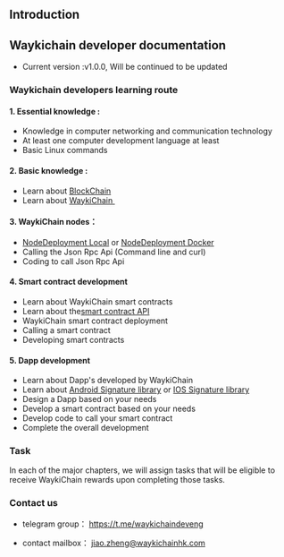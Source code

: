 ## Introduction

## Waykichain developer documentation
* Current version :v1.0.0, Will be continued to be updated 

### Waykichain developers learning route
#### 1. Essential knowledge :
  * Knowledge in computer networking and communication technology
  * At least one computer development language at least
  * Basic Linux commands

#### 2. Basic knowledge :
  * Learn about [BlockChain][1]
  * Learn about [WaykiChain ][2]

#### 3. WaykiChain nodes：
  * [NodeDeployment Local][3] or [NodeDeployment Docker][4]
  * Calling the Json Rpc Api (Command line and curl)
  * Coding to call Json Rpc Api


#### 4. Smart contract development
  * Learn about WaykiChain smart contracts
  * Learn about the[smart contract API][5]
  * WaykiChain smart contract deployment
  * Calling a smart contract
  * Developing smart contracts

#### 5. Dapp development
  * Learn about Dapp's developed by WaykiChain
  * Learn about [Android Signature library][6] or [IOS Signature library][7]
  * Design a Dapp based on your needs
  * Develop a smart contract based on your needs
  * Develop code to call your smart contract
  * Complete the overall development

### Task
In each of the major chapters, we will assign tasks that will be eligible to receive WaykiChain rewards upon completing those tasks. 

### Contact us

* telegram group：
https://t.me/waykichaindeveng

* contact mailbox：
jiao.zheng@waykichainhk.com

[1]:	English/Knowledge/blockchain.md
[2]:	English/Knowledge/waykichain.md
[3]:	English/NodeDeployment/build.md
[4]:	English/NodeDeployment/docker.md
[5]:	English/Contract/contract_api.md
[6]:	Mobile/Android.md
[7]:	Mobile/Ios.md
